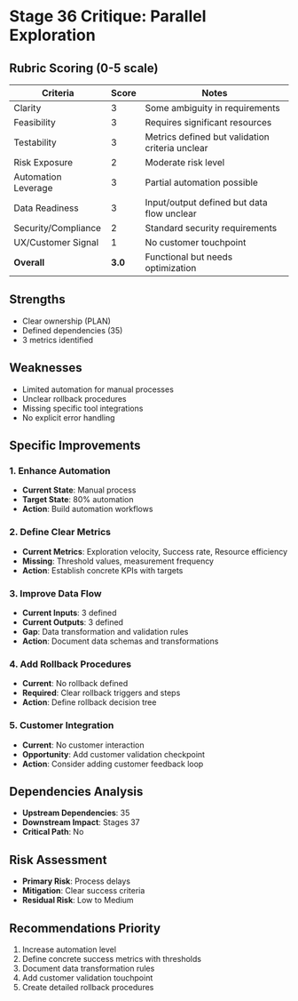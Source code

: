 # Stage 36 Critique: Parallel Exploration

## Rubric Scoring (0-5 scale)

| Criteria | Score | Notes |
|----------|-------|-------|
| Clarity | 3 | Some ambiguity in requirements |
| Feasibility | 3 | Requires significant resources |
| Testability | 3 | Metrics defined but validation criteria unclear |
| Risk Exposure | 2 | Moderate risk level |
| Automation Leverage | 3 | Partial automation possible |
| Data Readiness | 3 | Input/output defined but data flow unclear |
| Security/Compliance | 2 | Standard security requirements |
| UX/Customer Signal | 1 | No customer touchpoint |
| **Overall** | **3.0** | Functional but needs optimization |

## Strengths
- Clear ownership (PLAN)
- Defined dependencies (35)
- 3 metrics identified

## Weaknesses
- Limited automation for manual processes
- Unclear rollback procedures
- Missing specific tool integrations
- No explicit error handling

## Specific Improvements

### 1. Enhance Automation
- **Current State**: Manual process
- **Target State**: 80% automation
- **Action**: Build automation workflows

### 2. Define Clear Metrics
- **Current Metrics**: Exploration velocity, Success rate, Resource efficiency
- **Missing**: Threshold values, measurement frequency
- **Action**: Establish concrete KPIs with targets

### 3. Improve Data Flow
- **Current Inputs**: 3 defined
- **Current Outputs**: 3 defined
- **Gap**: Data transformation and validation rules
- **Action**: Document data schemas and transformations

### 4. Add Rollback Procedures
- **Current**: No rollback defined
- **Required**: Clear rollback triggers and steps
- **Action**: Define rollback decision tree

### 5. Customer Integration
- **Current**: No customer interaction
- **Opportunity**: Add customer validation checkpoint
- **Action**: Consider adding customer feedback loop

## Dependencies Analysis
- **Upstream Dependencies**: 35
- **Downstream Impact**: Stages 37
- **Critical Path**: No

## Risk Assessment
- **Primary Risk**: Process delays
- **Mitigation**: Clear success criteria
- **Residual Risk**: Low to Medium

## Recommendations Priority
1. Increase automation level
2. Define concrete success metrics with thresholds
3. Document data transformation rules
4. Add customer validation touchpoint
5. Create detailed rollback procedures